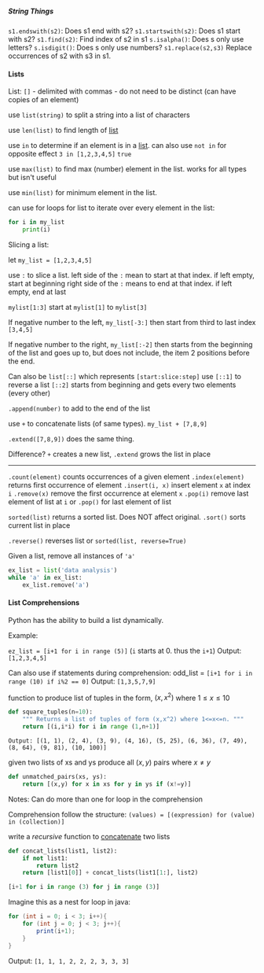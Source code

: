 
##### String Things

`s1.endswith(s2)`: Does s1 end with s2?
`s1.startswith(s2)`: Does s1 start with s2?
`s1.find(s2)`: Find index of s2 in s1
`s.isalpha()`: Does s only use letters?
`s.isdigit()`: Does s only use numbers?
`s1.replace(s2,s3)` Replace occurrences of s2 with s3 in s1. 


#### Lists

List: `[]`
	- delimited with commas
	- do not need to be distinct (can have copies of an element)

use `list(string)` to split a string into a list of characters

use `len(list)` to find length of <u>list</u>

use `in` to determine if an element is in a <u>list</u>. can also use `not in` for opposite effect
	`3 in [1,2,3,4,5]`
	`true`

use `max(list)` to find max (number) element in the list. 
	works for all types but isn't useful

use `min(list)` for minimum element in the list.

can use for loops for list to iterate over every element in the list:

```Python
for i in my_list
	print(i)
```

Slicing a list:

let `my_list = [1,2,3,4,5]`

use `:` to slice a list. 
	left side of the `:` mean to start at that index. if left empty, start at beginning
	right side of the `:` means to end at that index. if left empty, end at last 

`mylist[1:3]` 
	start at `mylist[1]` to `mylist[3]` 

If negative number to the left, `my_list[-3:]` then start from third to last index
	`[3,4,5]` 

If negative number to the right, `my_list[:-2]` then starts from the beginning of the list and goes up to, but does not include, the item 2 positions before the end.

Can also be `list[::]` which represents `[start:slice:step]`
	use `[::1]` to reverse a list
	`[::2]` starts from beginning and gets every two elements (every other)

`.append(number)` to add to the end of the list

use `+` to concatenate lists (of same types).
`my_list + [7,8,9]`

`.extend([7,8,9])` does the same thing. 

Difference? `+` creates a new list, `.extend` grows the list in place

---

`.count(element)` counts occurrences of a given element
`.index(element)` returns first occurrence of element
`.insert(i, x)` insert element `x` at index `i`
`.remove(x)` remove the first occurrence at element `x`
`.pop(i)` remove last element of list at `i` or `.pop()` for last element of list

`sorted(list)` returns a sorted list. Does NOT affect original.
`.sort()` sorts current list in place

`.reverse()` reverses list or `sorted(list, reverse=True)`



Given a list, remove all instances of `'a'` 
```Python
ex_list = list('data analysis')
while 'a' in ex_list:
	ex_list.remove('a')
```



#### List Comprehensions

Python has the ability to build a list dynamically. 

Example: 

`ez_list = [i+1 for i in range (5)]`            (`i` starts at 0. thus the `i+1`)
Output: `[1,2,3,4,5]`

Can also use if statements during comprehension:
odd_list = `[i+1 for i in range (10) if i%2 == 0]`
Output: `[1,3,5,7,9]`

function to produce list of tuples in the form, $(x,x^2)$ where $1\le x\le 10$
```Python
def square_tuples(n=10):
    """ Returns a list of tuples of form (x,x^2) where 1<=x<=n. """
    return [(i,i*i) for i in range (1,n+1)]
```
``` 
Output: [(1, 1), (2, 4), (3, 9), (4, 16), (5, 25), (6, 36), (7, 49), (8, 64), (9, 81), (10, 100)]
```

given two lists of xs and ys produce all $(x,y)$ pairs where $x\ne y$

```Python
def unmatched_pairs(xs, ys):
	return [(x,y) for x in xs for y in ys if (x!=y)]
```

Notes: 
	Can do more than one for loop in the comprehension

Comprehension follow the structure: 
`(values) = [(expression) for (value) in (collection)]`

write a *recursive* function to <u>concatenate</u> two lists
```Python
def concat_lists(list1, list2):
    if not list1:
        return list2
    return [list1[0]] + concat_lists(list1[1:], list2)
```



```Python
[i+1 for i in range (3) for j in range (3)]
```
Imagine this as a nest for loop in java:
```Java
for (int i = 0; i < 3; i++){
	for (int j = 0; j < 3; j++){
		print(i+1);
	}
}
```
Output: `[1, 1, 1, 2, 2, 2, 3, 3, 3]`

